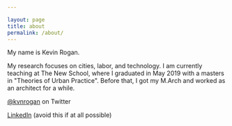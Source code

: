 ```yaml
---

layout: page
title: about
permalink: /about/
---
```


My name is Kevin Rogan.

My research focuses on cities, labor, and technology. I am currently teaching at The New School, where I graduated in May 2019 with a masters in "Theories of Urban Practice". Before that, I got my M.Arch and worked as an architect for a while.

[@kvnrogan](https://twitter.com/kvnrogan) on Twitter

[LinkedIn](https://www.linkedin.com/in/kejarogan/) (avoid this if at all possible)
